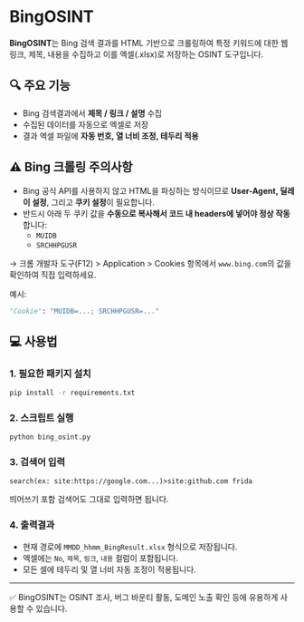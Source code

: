 # BingOSINT

**BingOSINT**는 Bing 검색 결과를 HTML 기반으로 크롤링하여 특정 키워드에 대한 웹 링크, 제목, 내용을 수집하고 이를 엑셀(.xlsx)로 저장하는 OSINT 도구입니다.

## 🔍 주요 기능

- Bing 검색결과에서 **제목 / 링크 / 설명** 수집
- 수집된 데이터를 자동으로 엑셀로 저장
- 결과 엑셀 파일에 **자동 번호, 열 너비 조정, 테두리 적용**

## ⚠️ Bing 크롤링 주의사항

- Bing 공식 API를 사용하지 않고 HTML을 파싱하는 방식이므로 **User-Agent, 딜레이 설정**, 그리고 **쿠키 설정**이 필요합니다.
- 반드시 아래 두 쿠키 값을 **수동으로 복사해서 코드 내 headers에 넣어야 정상 작동**합니다:
  - `MUIDB`
  - `SRCHHPGUSR`

→ 크롬 개발자 도구(F12) > Application > Cookies 항목에서 `www.bing.com`의 값을 확인하여 직접 입력하세요.

예시:
```python
"Cookie": "MUIDB=...; SRCHHPGUSR=..."
```

## 💻 사용법

### 1. 필요한 패키지 설치

```bash
pip install -r requirements.txt
```

### 2. 스크립트 실행

```bash
python bing_osint.py
```

### 3. 검색어 입력

```text
search(ex: site:https://google.com...)>site:github.com frida
```

띄어쓰기 포함 검색어도 그대로 입력하면 됩니다.

### 4. 출력결과

- 현재 경로에 `MMDD_hhmm_BingResult.xlsx` 형식으로 저장됩니다.
- 엑셀에는 `No`, `제목`, `링크`, `내용` 컬럼이 포함됩니다.
- 모든 셀에 테두리 및 열 너비 자동 조정이 적용됩니다.

---

✅ BingOSINT는 OSINT 조사, 버그 바운티 활동, 도메인 노출 확인 등에 유용하게 사용할 수 있습니다.

